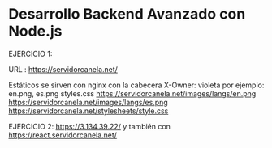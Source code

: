 # Desarrollo Backend Avanzado con Node.js
EJERCICIO 1:

URL : https://servidorcanela.net/

Estáticos se sirven con nginx con la cabecera X-Owner: violeta
por ejemplo: en.png, es.png styles.css
https://servidorcanela.net/images/langs/en.png
https://servidorcanela.net/images/langs/es.png
https://servidorcanela.net/stylesheets/style.css

EJERCICIO 2:
https://3.134.39.22/
y también con
https://react.servidorcanela.net/
